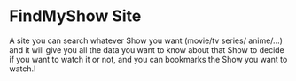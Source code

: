 # FindMyShow Site

A site you can search whatever Show you want (movie/tv series/ anime/...) and it will give you all the data
you want to know about that Show to decide if you want to watch it or not, and you can bookmarks the Show you want
to watch.!
